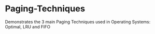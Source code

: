 # Paging-Techniques
Demonstrates the 3 main Paging Techniques used in Operating Systems: Optimal, LRU and FIFO
